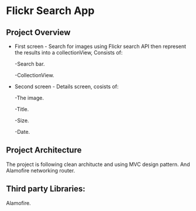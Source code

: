 # Flickr Search App

## Project Overview

* First screen - Search for images using Flickr search API then represent the results into a collectionView, Consists of: 

   -Search bar.
   
   -CollectionView. 
* Second screen - Details screen, cosists of:

   -The image.
   
   -Title.
   
   -Size.
   
   -Date.

## Project Architecture 
The project is following clean architucte and using MVC design pattern. And Alamofire networking router.

## Third party Libraries:
Alamofire. 















